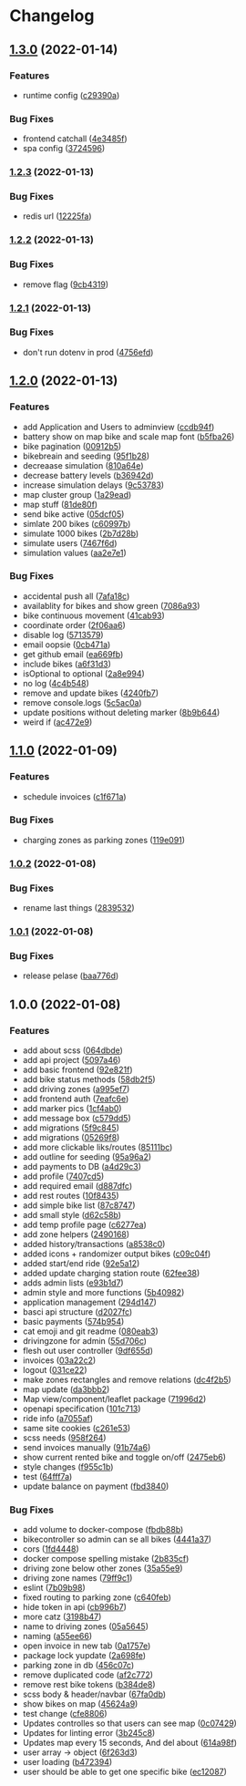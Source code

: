 # Changelog

## [1.3.0](https://www.github.com/scriptcoded/bth-pattern-group-14/compare/v1.2.3...v1.3.0) (2022-01-14)


### Features

* runtime config ([c29390a](https://www.github.com/scriptcoded/bth-pattern-group-14/commit/c29390af6a0b23be5a5ae30d95bfbfbbaa17f006))


### Bug Fixes

* frontend catchall ([4e3485f](https://www.github.com/scriptcoded/bth-pattern-group-14/commit/4e3485fe304769c0d3ed9c756bbf818e99dddf41))
* spa config ([3724596](https://www.github.com/scriptcoded/bth-pattern-group-14/commit/372459642b42591f7dffcd1b76390160fe4bac9d))

### [1.2.3](https://www.github.com/scriptcoded/bth-pattern-group-14/compare/v1.2.2...v1.2.3) (2022-01-13)


### Bug Fixes

* redis url ([12225fa](https://www.github.com/scriptcoded/bth-pattern-group-14/commit/12225fabcb9ef7a2c55d5e03f1dc5777ad7bb88d))

### [1.2.2](https://www.github.com/scriptcoded/bth-pattern-group-14/compare/v1.2.1...v1.2.2) (2022-01-13)


### Bug Fixes

* remove flag ([9cb4319](https://www.github.com/scriptcoded/bth-pattern-group-14/commit/9cb4319b59c16857ef1b6f668761f714c5280cd0))

### [1.2.1](https://www.github.com/scriptcoded/bth-pattern-group-14/compare/v1.2.0...v1.2.1) (2022-01-13)


### Bug Fixes

* don't run dotenv in prod ([4756efd](https://www.github.com/scriptcoded/bth-pattern-group-14/commit/4756efdf65dbc0946c8f3a011fdf879e5f25771f))

## [1.2.0](https://www.github.com/scriptcoded/bth-pattern-group-14/compare/v1.1.0...v1.2.0) (2022-01-13)


### Features

* add Application and Users to adminview ([ccdb94f](https://www.github.com/scriptcoded/bth-pattern-group-14/commit/ccdb94f59993c234c18a8bb634cc8149b4393aaf))
* battery show on map bike and scale map font ([b5fba26](https://www.github.com/scriptcoded/bth-pattern-group-14/commit/b5fba266df6fb807a5bec9e3bc0687e8b5be0389))
* bike pagination ([00912b5](https://www.github.com/scriptcoded/bth-pattern-group-14/commit/00912b5e7873e303dd5faacc14fb113b028c7727))
* bikebreain and seeding ([95f1b28](https://www.github.com/scriptcoded/bth-pattern-group-14/commit/95f1b287137d59480e0b680421e2c630e1dc27b5))
* decreaase simulation ([810a64e](https://www.github.com/scriptcoded/bth-pattern-group-14/commit/810a64e07bfb374c6e352de26249314d00ea70e9))
* decrease battery levels ([b36942d](https://www.github.com/scriptcoded/bth-pattern-group-14/commit/b36942d30414b2965bde4c918f023bf26819d1b8))
* increase simulation delays ([9c53783](https://www.github.com/scriptcoded/bth-pattern-group-14/commit/9c53783b2bb30bc6643fb1b9b7a351a0057891d1))
* map cluster group ([1a29ead](https://www.github.com/scriptcoded/bth-pattern-group-14/commit/1a29ead3363e8cf772276b6e0f6e6ea0e9f23e32))
* map stuff ([81de80f](https://www.github.com/scriptcoded/bth-pattern-group-14/commit/81de80f8ea86e87b80a1298d0d3b094dc064a713))
* send bike active ([05dcf05](https://www.github.com/scriptcoded/bth-pattern-group-14/commit/05dcf05ea19f834cf3e210370ec723f70d57a853))
* simlate 200 bikes ([c60997b](https://www.github.com/scriptcoded/bth-pattern-group-14/commit/c60997b22047d4949dc4d9621a19358792a62ed7))
* simulate 1000 bikes ([2b7d28b](https://www.github.com/scriptcoded/bth-pattern-group-14/commit/2b7d28bd2cf4c3807c2837ec3ea4d8c4abd34b54))
* simulate users ([7467f6d](https://www.github.com/scriptcoded/bth-pattern-group-14/commit/7467f6d806ca8b7f87062c8e7cf6a7e614d3ef0a))
* simulation values ([aa2e7e1](https://www.github.com/scriptcoded/bth-pattern-group-14/commit/aa2e7e19ca8fa08cc931d72ca8ef77f34ade8bfe))


### Bug Fixes

* accidental push all ([7afa18c](https://www.github.com/scriptcoded/bth-pattern-group-14/commit/7afa18c32d071f4a7cb41cfb30206af2d1fb8d57))
* availablity for bikes and show green ([7086a93](https://www.github.com/scriptcoded/bth-pattern-group-14/commit/7086a938630e81612cdac2ab925629b3ed9dfb4e))
* bike continuous movement ([41cab93](https://www.github.com/scriptcoded/bth-pattern-group-14/commit/41cab933d9d88dfbd4a0be4e99babba64f7ea1bf))
* coordinate order ([2f06aa6](https://www.github.com/scriptcoded/bth-pattern-group-14/commit/2f06aa6441ef9293d6b298662fcd66cae9611fb8))
* disable log ([5713579](https://www.github.com/scriptcoded/bth-pattern-group-14/commit/57135792fc934b8c1eb17487d921e221c8d82aaa))
* email oopsie ([0cb471a](https://www.github.com/scriptcoded/bth-pattern-group-14/commit/0cb471aadef6cd008be7a69789511e3ff140182b))
* get github email ([ea669fb](https://www.github.com/scriptcoded/bth-pattern-group-14/commit/ea669fb39642ee0e1ac679321802297726acfeaa))
* include bikes ([a6f31d3](https://www.github.com/scriptcoded/bth-pattern-group-14/commit/a6f31d3b968a0a714c860710d1f82d96f795eb7e))
* isOptional to optional ([2a8e994](https://www.github.com/scriptcoded/bth-pattern-group-14/commit/2a8e9949c70c4ba1e94ba081d840d2286b8a25b6))
* no log ([4c4b548](https://www.github.com/scriptcoded/bth-pattern-group-14/commit/4c4b5489925d7857256a6273b6aaa8e099c68f11))
* remove and update bikes ([4240fb7](https://www.github.com/scriptcoded/bth-pattern-group-14/commit/4240fb770a99832489c897b4d95b9432159053b8))
* remove console.logs ([5c5ac0a](https://www.github.com/scriptcoded/bth-pattern-group-14/commit/5c5ac0a6a2667a02096862bfb4214b41c128be4d))
* update positions without deleting marker ([8b9b644](https://www.github.com/scriptcoded/bth-pattern-group-14/commit/8b9b644c40f1e50df530fb7a96eb922cb8cb21b9))
* weird if ([ac472e9](https://www.github.com/scriptcoded/bth-pattern-group-14/commit/ac472e9976f691161458bfaa77cdaf1182d43631))

## [1.1.0](https://www.github.com/scriptcoded/bth-pattern-group-14/compare/v1.0.2...v1.1.0) (2022-01-09)


### Features

* schedule invoices ([c1f671a](https://www.github.com/scriptcoded/bth-pattern-group-14/commit/c1f671a4597fac723e4f7b6ef477ad27f16ad6f1))


### Bug Fixes

* charging zones as parking zones ([119e091](https://www.github.com/scriptcoded/bth-pattern-group-14/commit/119e091c000c71d52b9cd928606ec69e262fc301))

### [1.0.2](https://www.github.com/scriptcoded/bth-pattern-group-14/compare/v1.0.1...v1.0.2) (2022-01-08)


### Bug Fixes

* rename last things ([2839532](https://www.github.com/scriptcoded/bth-pattern-group-14/commit/28395329091f15426e249f837fcffbc61ecae47c))

### [1.0.1](https://www.github.com/scriptcoded/bth-pattern-group-14/compare/v1.0.0...v1.0.1) (2022-01-08)


### Bug Fixes

* release pelase ([baa776d](https://www.github.com/scriptcoded/bth-pattern-group-14/commit/baa776d99c1f03c4db87ec1092700c7bc32997e8))

## 1.0.0 (2022-01-08)


### Features

* add about scss ([064dbde](https://www.github.com/scriptcoded/bth-pattern-group-14/commit/064dbde10cd0b64e21b588c73dc10da812e43e12))
* add api project ([5097a46](https://www.github.com/scriptcoded/bth-pattern-group-14/commit/5097a46787278510ab2e3dbd34f23a0ed79081bc))
* add basic frontend ([92e821f](https://www.github.com/scriptcoded/bth-pattern-group-14/commit/92e821f21386da2c4c5a0b96c43c0ab826f9a0d2))
* add bike status methods ([58db2f5](https://www.github.com/scriptcoded/bth-pattern-group-14/commit/58db2f51fc08f9bb513adceb23d275bc1a54f466))
* add driving zones ([a995ef7](https://www.github.com/scriptcoded/bth-pattern-group-14/commit/a995ef70fae4bc826cabb63b668556dc42e512e7))
* add frontend auth ([7eafc6e](https://www.github.com/scriptcoded/bth-pattern-group-14/commit/7eafc6e260c8a011756b8997e85103daed6df6de))
* add marker pics ([1cf4ab0](https://www.github.com/scriptcoded/bth-pattern-group-14/commit/1cf4ab0bc18dd5dff39e7af9728895f081df433b))
* add message box ([c579dd5](https://www.github.com/scriptcoded/bth-pattern-group-14/commit/c579dd56442b719d0d76b436f86a674f5ddb4188))
* add migrations ([5f9c845](https://www.github.com/scriptcoded/bth-pattern-group-14/commit/5f9c845a8ba247272ca7a0adba7a5b8aa063b267))
* add migrations ([05269f8](https://www.github.com/scriptcoded/bth-pattern-group-14/commit/05269f8a8018f822c30ebc9b12a18394337cd455))
* add more clickable liks/routes ([85111bc](https://www.github.com/scriptcoded/bth-pattern-group-14/commit/85111bc2f66894eea787e5f396c8cb9f21f8c271))
* add outline for seeding ([95a96a2](https://www.github.com/scriptcoded/bth-pattern-group-14/commit/95a96a219de864a27627606138b8fbc32203881f))
* add payments to DB ([a4d29c3](https://www.github.com/scriptcoded/bth-pattern-group-14/commit/a4d29c3369e4890e7989d3e98731a6a16b94cdd7))
* add profile ([7407cd5](https://www.github.com/scriptcoded/bth-pattern-group-14/commit/7407cd5da10e2e37897ac3e35d970e9847215f3e))
* add required email ([d887dfc](https://www.github.com/scriptcoded/bth-pattern-group-14/commit/d887dfcb497f95effa20035e5bcd5f97c68f23fa))
* add rest routes ([10f8435](https://www.github.com/scriptcoded/bth-pattern-group-14/commit/10f84351f7de4458363768765473a83a5117b915))
* add simple bike list ([87c8747](https://www.github.com/scriptcoded/bth-pattern-group-14/commit/87c8747df678f842907a903fad24d64adb99faf8))
* add small style ([d62c58b](https://www.github.com/scriptcoded/bth-pattern-group-14/commit/d62c58b04576ec4ae0abe6956fa2735a0ad2c8b7))
* add temp profile page ([c6277ea](https://www.github.com/scriptcoded/bth-pattern-group-14/commit/c6277ead36db3780091dfe48587a546a42eb4af4))
* add zone helpers ([2490168](https://www.github.com/scriptcoded/bth-pattern-group-14/commit/24901688e5f12faa153fcb91503877cfc72cb9c4))
* added history/transactions ([a8538c0](https://www.github.com/scriptcoded/bth-pattern-group-14/commit/a8538c08a43ea43893ecd3d5e0a04826e72d2bb8))
* added icons + randomizer output bikes ([c09c04f](https://www.github.com/scriptcoded/bth-pattern-group-14/commit/c09c04fb94f12db5d79b8f6a5a3b1d24d5bd1d24))
* added start/end ride ([92e5a12](https://www.github.com/scriptcoded/bth-pattern-group-14/commit/92e5a126fbfa520a61582c3bdf586e37093e59ab))
* added update charging station route ([62fee38](https://www.github.com/scriptcoded/bth-pattern-group-14/commit/62fee385acf074eee0aacf4bebb1f9ced149b7b9))
* adds admin lists ([e93b1d7](https://www.github.com/scriptcoded/bth-pattern-group-14/commit/e93b1d779d80b0a4c0d861419a02172682b271db))
* admin style and more functions ([5b40982](https://www.github.com/scriptcoded/bth-pattern-group-14/commit/5b40982fcce81e7b5c5f9697e7f4c62b4d1b01a4))
* application management ([294d147](https://www.github.com/scriptcoded/bth-pattern-group-14/commit/294d1473158ac91571575400d6986d2ba3ae8186))
* basci api structure ([d2027fc](https://www.github.com/scriptcoded/bth-pattern-group-14/commit/d2027fc709301c611a06c5a39c919a907d93cf8e))
* basic payments ([574b954](https://www.github.com/scriptcoded/bth-pattern-group-14/commit/574b954bf4dfa8c67bb37c1d61f08e8765bf7787))
* cat emoji and git readme ([080eab3](https://www.github.com/scriptcoded/bth-pattern-group-14/commit/080eab31f15094e5b0413fa73a69788f568d8a63))
* drivingzone for admin ([55d706c](https://www.github.com/scriptcoded/bth-pattern-group-14/commit/55d706c3d260129ef0e1a6aaa524eb999762fd69))
* flesh out user controller ([9df655d](https://www.github.com/scriptcoded/bth-pattern-group-14/commit/9df655da99012a01bdaeb39c7b7e224c5985b88b))
* invoices ([03a22c2](https://www.github.com/scriptcoded/bth-pattern-group-14/commit/03a22c21ae539f0fce08ac956a71cec315120ee5))
* logout ([031ce22](https://www.github.com/scriptcoded/bth-pattern-group-14/commit/031ce22a2a8dcce7df8eb1ee067267a0a1b61c37))
* make zones rectangles and remove relations ([dc4f2b5](https://www.github.com/scriptcoded/bth-pattern-group-14/commit/dc4f2b5c47c3c0c34f6f7d48b02a6fce28882bdf))
* map update ([da3bbb2](https://www.github.com/scriptcoded/bth-pattern-group-14/commit/da3bbb2718e07c44d6a77f4802e69c1c24c6cc74))
* Map view/component/leaflet package ([71996d2](https://www.github.com/scriptcoded/bth-pattern-group-14/commit/71996d2e3a390c1631bded5e6196e7ec31616bf9))
* openapi specification ([101c713](https://www.github.com/scriptcoded/bth-pattern-group-14/commit/101c71321673ef32d09deec1f97f8b575feb4689))
* ride info ([a7055af](https://www.github.com/scriptcoded/bth-pattern-group-14/commit/a7055af50ea7f242a6e59b085a8c5e06cfaae288))
* same site cookies ([c261e53](https://www.github.com/scriptcoded/bth-pattern-group-14/commit/c261e53ef01e619c24808c71611702c0b7ee2f67))
* scss needs ([958f264](https://www.github.com/scriptcoded/bth-pattern-group-14/commit/958f264bcd4ffe0f7d61af50dab9c6e408f909a1))
* send invoices manually ([91b74a6](https://www.github.com/scriptcoded/bth-pattern-group-14/commit/91b74a6814e60da411b1cbb79a28838fbc72539e))
* show current rented bike and toggle on/off ([2475eb6](https://www.github.com/scriptcoded/bth-pattern-group-14/commit/2475eb6776819e6df49d33b9b8421e60247286d3))
* style changes ([f955c1b](https://www.github.com/scriptcoded/bth-pattern-group-14/commit/f955c1b00b6e7a2ae15b5658f63bff32f85b5c06))
* test ([64fff7a](https://www.github.com/scriptcoded/bth-pattern-group-14/commit/64fff7a9d864f58311d5c8e8c5abc68f9009ab75))
* update balance on payment ([fbd3840](https://www.github.com/scriptcoded/bth-pattern-group-14/commit/fbd3840777081192a9bc6920e9722843489238c0))


### Bug Fixes

* add volume to docker-compose ([fbdb88b](https://www.github.com/scriptcoded/bth-pattern-group-14/commit/fbdb88bf2c6c22757d4ac30aaedecfcb79ad3200))
* bikecontroller so admin can se all bikes ([4441a37](https://www.github.com/scriptcoded/bth-pattern-group-14/commit/4441a37090298ed625cb0a4188df0828d4f12f54))
* cors ([1fd4448](https://www.github.com/scriptcoded/bth-pattern-group-14/commit/1fd4448bbf6a9c1c8f030e6f1e5e6051de7853bf))
* docker compose spelling mistake ([2b835cf](https://www.github.com/scriptcoded/bth-pattern-group-14/commit/2b835cf2d16679b76c88d9e9a89385bea1fb6660))
* driving zone below other zones ([35a55e9](https://www.github.com/scriptcoded/bth-pattern-group-14/commit/35a55e95104f71debce4c705f8519ba117b5914a))
* driving zone names ([79ff9c1](https://www.github.com/scriptcoded/bth-pattern-group-14/commit/79ff9c158f088e9a7c609f3e0f60e1192535f1ef))
* eslint ([7b09b98](https://www.github.com/scriptcoded/bth-pattern-group-14/commit/7b09b980d3a00689eea5e3d1a53838ee9db0bfcc))
* fixed routing to parking zone ([c640feb](https://www.github.com/scriptcoded/bth-pattern-group-14/commit/c640feba7ef54c20abf801b1d70dd9beb41fe2f5))
* hide token in api ([cb996b7](https://www.github.com/scriptcoded/bth-pattern-group-14/commit/cb996b782a0824e44fb89f9db9b96f94b6046fde))
* more catz ([3198b47](https://www.github.com/scriptcoded/bth-pattern-group-14/commit/3198b47ce43cf0c71675e059b07a51fe5fbeaea3))
* name to driving zones ([05a5645](https://www.github.com/scriptcoded/bth-pattern-group-14/commit/05a5645b856ff8b0abe8f4de4fa43826c4ba68e9))
* naming ([a55ee66](https://www.github.com/scriptcoded/bth-pattern-group-14/commit/a55ee66511e1f20710127762dac9095af4b50dec))
* open invoice in new tab ([0a1757e](https://www.github.com/scriptcoded/bth-pattern-group-14/commit/0a1757e47db6e0504d1987b85e5b7b932eae9b88))
* package lock yupdate ([2a698fe](https://www.github.com/scriptcoded/bth-pattern-group-14/commit/2a698fe08bfd4e883cfff2d21e2bd2e145ea4567))
* parking zone in db ([456c07c](https://www.github.com/scriptcoded/bth-pattern-group-14/commit/456c07c4d77e35add35656860d00b9af4d78a446))
* remove duplicated code ([af2c772](https://www.github.com/scriptcoded/bth-pattern-group-14/commit/af2c772a6eacb785e8c7de833fbecef0d66f7811))
* remove rest bike tokens ([b384de8](https://www.github.com/scriptcoded/bth-pattern-group-14/commit/b384de81d5a80fd7af63a747a4f3da6f208451b2))
* scss body & header/navbar ([67fa0db](https://www.github.com/scriptcoded/bth-pattern-group-14/commit/67fa0db3a261b3bb768133dab0fb3f40b559114f))
* show bikes on map ([45624a9](https://www.github.com/scriptcoded/bth-pattern-group-14/commit/45624a9cabd9239d7cc29db6e660851b4bc6dd2a))
* test change ([cfe8806](https://www.github.com/scriptcoded/bth-pattern-group-14/commit/cfe8806930622df5db1cfbd44f670bcd0f4a4f43))
* Updates controlles so that users can see map ([0c07429](https://www.github.com/scriptcoded/bth-pattern-group-14/commit/0c074295aa56099db02404d8c69b975419640ec9))
* Updates for linting error ([3b245c8](https://www.github.com/scriptcoded/bth-pattern-group-14/commit/3b245c856935986b3bb51f8f078eef331e739c0a))
* Updates map every 15 seconds, And del about ([614a98f](https://www.github.com/scriptcoded/bth-pattern-group-14/commit/614a98f40a2848d68ae8492f21759edd9a24f628))
* user array -> object ([6f263d3](https://www.github.com/scriptcoded/bth-pattern-group-14/commit/6f263d3ba529fb002de8ed02c545b7170be745f7))
* user loading ([b472394](https://www.github.com/scriptcoded/bth-pattern-group-14/commit/b47239494d438b00de2e935e9e766d7d72edf284))
* user should be able to get one specific bike ([ec12087](https://www.github.com/scriptcoded/bth-pattern-group-14/commit/ec12087a9719ad7d6dc634b290535e43db7bf802))
